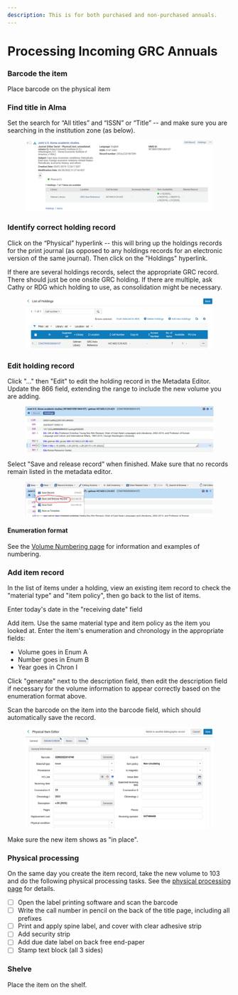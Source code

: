 ```yaml
---
description: This is for both purchased and non-purchased annuals.
---
```


# Processing Incoming GRC Annuals

### Barcode the item

Place barcode on the physical item

### Find title in Alma

Set the search for “All titles” and “ISSN” or “Title” -- and make sure you are searching in the institution zone (as below).

<figure><img src="../../../.gitbook/assets/image (3).png" alt=""><figcaption></figcaption></figure>

### Identify correct holding record

Click on the “Physical” hyperlink -- this will bring up the holdings records for the print journal (as opposed to any holdings records for an electronic version of the same journal). Then click on the "Holdings" hyperlink.

If there are several holdings records, select the appropriate GRC record. There should just be one onsite GRC holding. If there are multiple, ask Cathy or RDG which holding to use, as consolidation might be necessary.

<figure><img src="../../../.gitbook/assets/image (2).png" alt=""><figcaption></figcaption></figure>

### Edit holding record

Click "..." then "Edit" to edit the holding record in the Metadata Editor. Update the 866 field, extending the range to include the new volume you are adding.

<figure><img src="../../../.gitbook/assets/image (10).png" alt=""><figcaption></figcaption></figure>

Select "Save and release record" when finished. Make sure that no records remain listed in the metadata editor.

<figure><img src="../../../.gitbook/assets/image (11).png" alt=""><figcaption></figcaption></figure>

#### Enumeration format

See the [Volume Numbering page](../../../reference/volume-numbering.md) for information and examples of numbering.

### Add item record

In the list of items under a holding, view an existing item record to check the "material type" and "item policy", then go back to the list of items.

Enter today's date in the "receiving date" field

Add item. Use the same material type and item policy as the item you looked at. Enter the item's enumeration and chronology in the appropriate fields:

* Volume goes in Enum A
* Number goes in Enum B
* Year goes in Chron I

&#x20;Click "generate" next to the description field, then edit the description field if necessary for the volume information to appear correctly based on the enumeration format above.

Scan the barcode on the item into the barcode field, which should automatically save the record.

<figure><img src="../../../.gitbook/assets/image (6).png" alt=""><figcaption></figcaption></figure>

Make sure the new item shows as "in place".

### Physical processing

On the same day you create the item record, take the new volume to 103 and do the following physical processing tasks. See the [physical processing page](../../../content-management-processes/physical-processing-steps/) for details.

* [ ] Open the label printing software and scan the barcode
* [ ] Write the call number in pencil on the back of the title page, including all prefixes
* [ ] Print and apply spine label, and cover with clear adhesive strip
* [ ] Add security strip
* [ ] Add due date label on back free end-paper
* [ ] Stamp text block (all 3 sides)

### Shelve

Place the item on the shelf.
